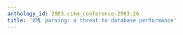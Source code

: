 ```yaml
---
anthology_id: 2003.cikm_conference-2003.26
title: 'XML parsing: a threat to database performance'
---
```

